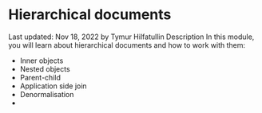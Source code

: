 # Hierarchical documents 
Last updated: Nov 18, 2022 by Tymur Hilfatullin
Description
In this module, you will learn about hierarchical documents and how to work with them:

- Inner objects
- Nested objects
- Parent-child
- Application side join
- Denormalisation
- 